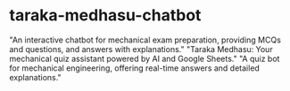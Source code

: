 # taraka-medhasu-chatbot
"An interactive chatbot for mechanical exam preparation, providing MCQs and questions, and answers with explanations."  "Taraka Medhasu: Your mechanical quiz assistant powered by AI and Google Sheets."  "A quiz bot for mechanical engineering, offering real-time answers and detailed explanations."

